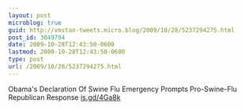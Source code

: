 ```yaml
---
layout: post
microblog: true
guid: http://vmstan-tweets.micro.blog/2009/10/28/5237294275.html
post_id: 3049794
date: 2009-10-28T12:43:50-0600
lastmod: 2009-10-28T12:43:50-0600
type: post
url: /2009/10/28/5237294275.html
---
```

Obama's Declaration Of Swine Flu Emergency Prompts Pro-Swine-Flu Republican Response [is.gd/4Ga8k](http://is.gd/4Ga8k)
